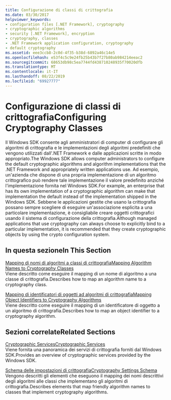 ```yaml
---
title: Configurazione di classi di crittografia
ms.date: 03/30/2017
helpviewer_keywords:
- configuration files [.NET Framework], cryptography
- cryptographic algorithms
- security [.NET Framework], encryption
- cryptography, classes
- .NET Framework application configuration, cryptography
- default cryptography
ms.assetid: eee3ccb8-2c0d-4f35-b38d-6892a46c14e5
ms.openlocfilehash: e53f4c5c9e24fb25b43b7f27b80ab984214eeac2
ms.sourcegitcommit: 68653db98c5ea7744fd438710248935f70020dfb
ms.translationtype: MT
ms.contentlocale: it-IT
ms.lasthandoff: 08/22/2019
ms.locfileid: "69927777"
---
```

# <a name="configuring-cryptography-classes"></a><span data-ttu-id="7685b-102">Configurazione di classi di crittografia</span><span class="sxs-lookup"><span data-stu-id="7685b-102">Configuring Cryptography Classes</span></span>
<span data-ttu-id="7685b-103">Il Windows SDK consente agli amministratori di computer di configurare gli algoritmi di crittografia e le implementazioni degli algoritmi predefiniti che vengono utilizzati dall'.NET Framework e dalle applicazioni scritte in modo appropriato.</span><span class="sxs-lookup"><span data-stu-id="7685b-103">The Windows SDK allows computer administrators to configure the default cryptographic algorithms and algorithm implementations that the .NET Framework and appropriately written applications use.</span></span>  <span data-ttu-id="7685b-104">Ad esempio, un'azienda che dispone di una propria implementazione di un algoritmo crittografico può rendere tale implementazione il valore predefinito anziché l'implementazione fornita nel Windows SDK.</span><span class="sxs-lookup"><span data-stu-id="7685b-104">For example, an enterprise that has its own implementation of a cryptographic algorithm can make that implementation the default instead of the implementation shipped in the Windows SDK.</span></span> <span data-ttu-id="7685b-105">Sebbene le applicazioni gestite che usano la crittografia possano sempre scegliere di eseguire un'associazione esplicita a una particolare implementazione, è consigliabile creare oggetti crittografici usando il sistema di configurazione della crittografia.</span><span class="sxs-lookup"><span data-stu-id="7685b-105">Although managed applications that use cryptography can always choose to explicitly bind to a particular implementation, it is recommended that they create cryptographic objects by using the crypto configuration system.</span></span>  
  
## <a name="in-this-section"></a><span data-ttu-id="7685b-106">In questa sezione</span><span class="sxs-lookup"><span data-stu-id="7685b-106">In This Section</span></span>  
 [<span data-ttu-id="7685b-107">Mapping di nomi di algoritmi a classi di crittografia</span><span class="sxs-lookup"><span data-stu-id="7685b-107">Mapping Algorithm Names to Cryptography Classes</span></span>](map-algorithm-names-to-cryptography-classes.md)  
 <span data-ttu-id="7685b-108">Viene descritto come eseguire il mapping di un nome di algoritmo a una classe di crittografia.</span><span class="sxs-lookup"><span data-stu-id="7685b-108">Describes how to map an algorithm name to a cryptography class.</span></span>  
  
 [<span data-ttu-id="7685b-109">Mapping di identificatori di oggetti ad algoritmi di crittografia</span><span class="sxs-lookup"><span data-stu-id="7685b-109">Mapping Object Identifiers to Cryptography Algorithms</span></span>](map-object-identifiers-to-cryptography-algorithms.md)  
 <span data-ttu-id="7685b-110">Viene descritto come eseguire il mapping di un identificatore di oggetto a un algoritmo di crittografia.</span><span class="sxs-lookup"><span data-stu-id="7685b-110">Describes how to map an object identifier to a cryptography algorithm.</span></span>  
  
## <a name="related-sections"></a><span data-ttu-id="7685b-111">Sezioni correlate</span><span class="sxs-lookup"><span data-stu-id="7685b-111">Related Sections</span></span>  
 [<span data-ttu-id="7685b-112">Cryptographic Services</span><span class="sxs-lookup"><span data-stu-id="7685b-112">Cryptographic Services</span></span>](../../standard/security/cryptographic-services.md)  
 <span data-ttu-id="7685b-113">Viene fornita una panoramica dei servizi di crittografia forniti dal Windows SDK.</span><span class="sxs-lookup"><span data-stu-id="7685b-113">Provides an overview of cryptographic services provided by the Windows SDK.</span></span>  
  
 [<span data-ttu-id="7685b-114">Schema delle impostazioni di crittografia</span><span class="sxs-lookup"><span data-stu-id="7685b-114">Cryptography Settings Schema</span></span>](./file-schema/cryptography/index.md)  
 <span data-ttu-id="7685b-115">Vengono descritti gli elementi che eseguono il mapping dei nomi descrittivi degli algoritmi alle classi che implementano gli algoritmi di crittografia.</span><span class="sxs-lookup"><span data-stu-id="7685b-115">Describes elements that map friendly algorithm names to classes that implement cryptography algorithms.</span></span>
